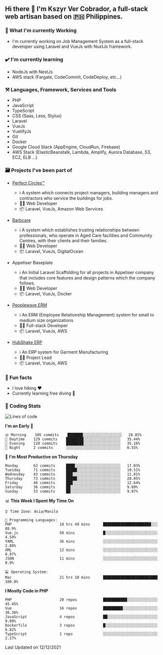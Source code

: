 ## Hi there 👋 I'm Kszyr Ver Cobrador, a full-stack web artisan based on 🇵🇭 Philippines.

### 🚀 What I'm currently Working

- I'm currently working on Job Management System as a full-stack developer using Laravel and VueJs with NuxtJs framework.

### ✔️ I'm currently learning

- NodeJs with NestJs
- AWS stack (Fargate, CodeCommit, CodeDeploy, etc...)

### ⚒️ Languages, Framework, Services and Tools
- PHP
- JavaScript
- TypeScript
- CSS (Saas, Less, Stylus)
- Laravel
- VueJs
- VuetifyJs
- Git
- Docker
- Google Cloud Stack (AppEngine, CloudRun, Firebase)
- AWS Stack (ElasticBeanstalk, Lambda, Amplify, Aurora Database, S3, EC2, ELB ...)


### 🗃 Projects I've been part of

- <a href="https://perfectcircles.com.au/" target="_blank">Perfect Circles™</a>

  - ℹ️ A system which connects project managers, building managers and contractors who service the buildings for jobs.
  - 👨‍💻 Web Developer
  - 📦 Laravel, VueJs, Amazon Web Services

- <a href="https://appetiser.com.au/portfolio/barbcare" target="_blank">Barbcare</a>

  - ℹ️ A system which establishes trusting relationships between professionals, who operate in Aged Care facilities and Community Centres, with their clients and their families.
  - 👨‍💻 Web Developer
  - 📦 Laravel, VueJs, DigitalOcean

- Appetiser Baseplate

  - ℹ️ An Initial Laravel Scaffolding for all projects in Appetiser company that includes core features and design patterns which the company follows.
  - 👨‍💻 Web Developer
  - 📦 Laravel, VueJs, Docker

- <a href="https://peoplewave.co" target="_blank">Peoplewave ERM</a>

  - ℹ️ An ERM (Employee Relationship Management) system for small to medium size organizations
  - 👨‍💻 Full-stack Developer
  - 📦 Laravel, VueJs, AWS

- <a href="https://www.posbang.com/garment-erp" target="_blank">HubShake ERP</a>

  - ℹ️ An ERP system for Garment Manufacturing
  - 👨‍💻 Project Lead
  - 📦 Laravel, VueJs, AWS

### 🌴 Fun facts

- I love hiking ❤️
- Currently learning free diving 🥽

### 🌟 Coding Stats

<!-- WakaTime Stats -->

<!--START_SECTION:waka-->
![Lines of code](https://img.shields.io/badge/From%20Hello%20World%20I%27ve%20Written-412%20Thousand%20lines%20of%20code-blue)

**I'm an Early 🐤** 

```text
🌞 Morning    105 commits    ███████░░░░░░░░░░░░░░░░░░   28.85% 
🌆 Daytime    129 commits    ████████░░░░░░░░░░░░░░░░░   35.44% 
🌃 Evening    128 commits    ████████░░░░░░░░░░░░░░░░░   35.16% 
🌙 Night      2 commits      ░░░░░░░░░░░░░░░░░░░░░░░░░   0.55%

```
📅 **I'm Most Productive on Thursday** 

```text
Monday       62 commits     ████░░░░░░░░░░░░░░░░░░░░░   17.03% 
Tuesday      71 commits     █████░░░░░░░░░░░░░░░░░░░░   19.51% 
Wednesday    43 commits     ███░░░░░░░░░░░░░░░░░░░░░░   11.81% 
Thursday     73 commits     █████░░░░░░░░░░░░░░░░░░░░   20.05% 
Friday       46 commits     ███░░░░░░░░░░░░░░░░░░░░░░   12.64% 
Saturday     36 commits     ██░░░░░░░░░░░░░░░░░░░░░░░   9.89% 
Sunday       33 commits     ██░░░░░░░░░░░░░░░░░░░░░░░   9.07%

```


📊 **This Week I Spent My Time On** 

```text
⌚︎ Time Zone: Asia/Manila

💬 Programming Languages: 
PHP                      18 hrs 49 mins      ██████████████████████░░░   88.9% 
Vue.js                   58 mins             █░░░░░░░░░░░░░░░░░░░░░░░░   4.59% 
YAML                     36 mins             ░░░░░░░░░░░░░░░░░░░░░░░░░   2.88% 
XML                      12 mins             ░░░░░░░░░░░░░░░░░░░░░░░░░   0.97% 
JSON                     11 mins             ░░░░░░░░░░░░░░░░░░░░░░░░░   0.9%

💻 Operating System: 
Mac                      21 hrs 10 mins      █████████████████████████   100.0%

```

**I Mostly Code in PHP** 

```text
PHP                      20 repos            ███████████░░░░░░░░░░░░░░   45.45% 
Vue                      16 repos            █████████░░░░░░░░░░░░░░░░   36.36% 
JavaScript               4 repos             ██░░░░░░░░░░░░░░░░░░░░░░░   9.09% 
Dockerfile               3 repos             █░░░░░░░░░░░░░░░░░░░░░░░░   6.82% 
TypeScript               1 repo              ░░░░░░░░░░░░░░░░░░░░░░░░░   2.27%

```



 Last Updated on 12/12/2021
<!--END_SECTION:waka-->
